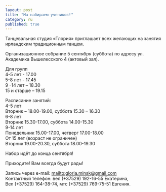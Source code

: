 ```yaml
---
layout: post
title: "Мы набираем учеников!"
category: ru
published: true
---
```




Танцевальная студия «Глория» приглашает всех желающих на занятия ирландским традиционным танцем.

Организационное собрание 5 сентября (суббота) по адресу ул. Академика Вышелесского 4 (актовый зал).

Для групп  
4-5 лет - 17.00  
5-8 лет - 17.45  
9 -14 лет – 18.30  
15 и старше – 19.15  

Расписание занятий:  
4-5 лет  
Вторник – 18.00-19.00, суббота 15.30 – 16.30  
6-8 лет  
Вторник 15.30-17.00, суббота 14.00-15.30  
9-14 лет  
Понедельник 15.00-17.00, четверг 17.00-18.00  
От 15 лет (возраст не ограничен)  
Вторник 19.00-20.30, суббота 18.00-19.30  

Набор идёт до конца сентября!

Приходите! Вам всегда будут рады!

Запись через e-mail: <mailto:gloria.minsk@gmail.com>  
Контактный телефон: вел (+37529) 192-16-55 Екатерина,  
Вел (+37529) 164-38-74, мтс (+37529) 769-75-51 Евгения.
